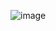 
![image](https://user-images.githubusercontent.com/42346701/190710741-e7e0fe51-b2ec-4628-8ffa-43cf997bac2a.png)

